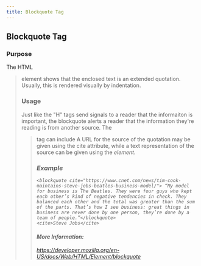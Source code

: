 ```yaml
---
title: Blockquote Tag
---
```

## Blockquote Tag

### Purpose
The HTML <blockquote> element shows that the enclosed text is an extended quotation. Usually, this is rendered visually by indentation.  
 ### Usage
Just like the "H" tags send signals to a reader that the informaiton is important, the blockquote alerts a reader that the information they're reading is from another source.  The <blockquote> tag can include A URL for the source of the quotation may be given using the cite attribute, while a text representation of the source can be given using the <cite> element.
  
### Example
```
<blockquote cite="https://www.cnet.com/news/tim-cook-maintains-steve-jobs-beatles-business-model/"> “My model for business is The Beatles. They were four guys who kept each other’s kind of negative tendencies in check. They balanced each other and the total was greater than the sum of the parts. That’s how I see business: great things in business are never done by one person, they’re done by a team of people.”</blockquote>
<cite>Steve Jobs</cite>
```

#### More Information:

https://developer.mozilla.org/en-US/docs/Web/HTML/Element/blockquote
